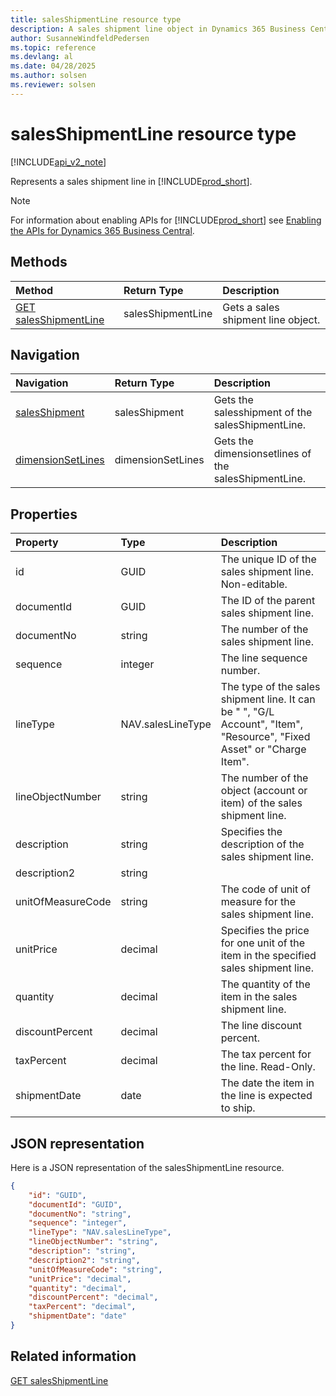 ```yaml
---
title: salesShipmentLine resource type  
description: A sales shipment line object in Dynamics 365 Business Central.
author: SusanneWindfeldPedersen
ms.topic: reference
ms.devlang: al
ms.date: 04/28/2025
ms.author: solsen
ms.reviewer: solsen
---
```


# salesShipmentLine resource type

[!INCLUDE[api_v2_note](../../../includes/api_v2_note.md)]

Represents a sales shipment line in [!INCLUDE[prod_short](../../../includes/prod_short.md)].

> [!NOTE]
> For information about enabling APIs for [!INCLUDE[prod_short](../../../includes/prod_short.md)] see [Enabling the APIs for Dynamics 365 Business Central](../enabling-apis-for-dynamics-nav.md).

## Methods

| Method | Return Type|Description |
|:--------------------|:-----------|:-------------------------|
|[GET salesShipmentLine](../api/dynamics_salesshipmentline_get.md)|salesShipmentLine|Gets a sales shipment line object.|

## Navigation

| Navigation |Return Type| Description |
|:----------|:----------|:-----------------|
|[salesShipment](dynamics_salesshipment.md)|salesShipment |Gets the salesshipment of the salesShipmentLine.|
|[dimensionSetLines](dynamics_dimensionsetline.md)|dimensionSetLines |Gets the dimensionsetlines of the salesShipmentLine.|

## Properties

| Property           | Type   |Description     |
|:-------------------|:-------|:---------------|
|id|GUID|The unique ID of the sales shipment line. Non-editable.|
|documentId|GUID|The ID of the parent sales shipment line. |
|documentNo|string|The number of the sales shipment line.|
|sequence|integer|The line sequence number.|
|lineType|NAV.salesLineType|The type of the sales shipment line. It can be " ", "G/L Account", "Item", "Resource", "Fixed Asset" or "Charge Item".|
|lineObjectNumber|string|The number of the object (account or item) of the sales shipment line.|
|description|string|Specifies the description of the sales shipment line.|
|description2|string||
|unitOfMeasureCode|string|The code of unit of measure for the sales shipment line.|
|unitPrice|decimal|Specifies the price for one unit of the item in the specified sales shipment line.|
|quantity|decimal|The quantity of the item in the sales shipment line.|
|discountPercent|decimal|The line discount percent.    |
|taxPercent|decimal|The tax percent for the line. Read-Only.|
|shipmentDate|date|The date the item in the line is expected to ship.|

## JSON representation

Here is a JSON representation of the salesShipmentLine resource.


```json
{
    "id": "GUID",
    "documentId": "GUID",
    "documentNo": "string",
    "sequence": "integer",
    "lineType": "NAV.salesLineType",
    "lineObjectNumber": "string",
    "description": "string",
    "description2": "string",
    "unitOfMeasureCode": "string",
    "unitPrice": "decimal",
    "quantity": "decimal",
    "discountPercent": "decimal",
    "taxPercent": "decimal",
    "shipmentDate": "date"
}
```

## Related information

[GET salesShipmentLine](../api/dynamics_salesShipmentLine_Get.md)
